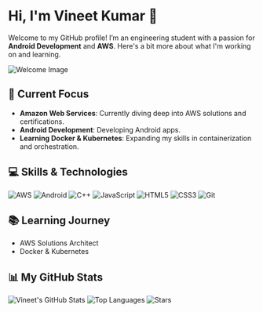 # Hi, I'm Vineet Kumar 👋

Welcome to my GitHub profile! I’m an engineering student with a passion for **Android Development** and **AWS**. Here's a bit more about what I'm working on and learning.

![Welcome Image](https://via.placeholder.com/800x400) <!-- Replace with your image or GIF URL -->

## 🌟 Current Focus

- **Amazon Web Services**: Currently diving deep into AWS solutions and certifications.
- **Android Development**: Developing Android apps. 
- **Learning Docker & Kubernetes**: Expanding my skills in containerization and orchestration.

## 💻 Skills & Technologies

![AWS](https://img.shields.io/badge/AWS-232F3E?logo=amazonaws&logoColor=white&style=for-the-badge&color=232F3E&labelColor=232F3E)
![Android](https://img.shields.io/badge/-Android-3DDC84?logo=android&logoColor=white&style=for-the-badge&color=3DDC84&labelColor=3DDC84)
![C++](https://img.shields.io/badge/-C++-00599C?logo=c%2B%2B&logoColor=white&style=for-the-badge&color=00599C&labelColor=00599C)
![JavaScript](https://img.shields.io/badge/-JavaScript-F7DF1E?logo=javascript&logoColor=black&style=for-the-badge&color=F7DF1E&labelColor=F7DF1E)
![HTML5](https://img.shields.io/badge/-HTML5-E34F26?logo=html5&logoColor=white&style=for-the-badge&color=E34F26&labelColor=E34F26)
![CSS3](https://img.shields.io/badge/-CSS3-1572B6?logo=css3&logoColor=white&style=for-the-badge&color=1572B6&labelColor=1572B6)
![Git](https://img.shields.io/badge/-Git-F05032?logo=git&logoColor=white&style=for-the-badge&color=F05032&labelColor=F05032)

## 📚 Learning Journey

- AWS Solutions Architect
- Docker & Kubernetes

## 📊 My GitHub Stats

![Vineet's GitHub Stats](https://github-readme-stats.vercel.app/api?username=Fusionop3&show_icons=true&count_private=true&hide_title=true&hide=prs&theme=radical)
![Top Languages](https://github-readme-stats.vercel.app/api/top-langs/?username=Fusionop3&theme=radical&layout=compact)
![Stars](https://img.shields.io/github/stars/Fusionop3?style=for-the-badge&label=Stars)
